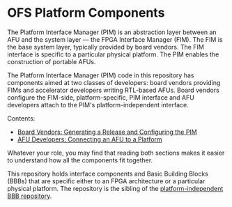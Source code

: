 # OFS Platform Components #

The Platform Interface Manager (PIM) is an abstraction layer between an AFU and the system layer — the FPGA Interface Manager (FIM). The FIM is the base system layer, typically provided by board vendors. The FIM interface is specific to a particular physical platform. The PIM enables the construction of portable AFUs.

The Platform Interface Manager (PIM) code in this repository has components aimed at two classes of developers: board vendors providing FIMs and accelerator developers writing RTL-based AFUs. Board vendors configure the FIM-side, platform-specific, PIM interface and AFU developers attach to the PIM's platform-independent interface.

Contents:

* [Board Vendors: Generating a Release and Configuring the PIM](plat_if_develop/ofs_plat_if/docs/PIM_board_vendors.md)
* [AFU Developers: Connecting an AFU to a Platform](plat_if_develop/ofs_plat_if/docs/PIM_AFU_interface.md)

Whatever your role, you may find that reading both sections makes it easier to understand how all the components fit together.

This repository holds interface components and Basic Building Blocks (BBBs)
that are specific either to an FPGA architecture or a particular physical
platform. The repository is the sibling of the [platform-independent BBB
repository](https://github.com/OPAE/intel-fpga-bbb).

